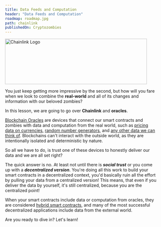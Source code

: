 ```yaml
---
title: Data Feeds and Computation
header: "Data Feeds and Computation"
roadmap: roadmap.jpg
path: chainlink
publishedOn: Cryptozombies
---
```


<img src="/course/static/image/lesson-19/chainlink_logo.svg" alt="Chainlink Logo" height="150" width="469">

You just keep getting more impressive by the second, but how will you fare when we look to combine the **real-world** and all of its changes and information with our beloved zombies?

In this lesson, we are going to go over **Chainlink** and **oracles**.

<a href="https://betterprogramming.pub/what-is-a-blockchain-oracle-f5ccab8dbd72" target="_blank">Blockchain Oracles</a> are devices that connect our smart contracts and zombies with data and computation from the real world, such as <a href="https://data.chain.link/" target="_blank">pricing data on currencies</a>, <a href="https://docs.chain.link/docs/get-a-random-number/" target="_blank">random number generators</a>, and  <a href="https://docs.chain.link/docs/make-a-http-get-request/" target="_blank">any other data we can think of</a>. Blockchains can't interact with the outside world, as they are intentionally isolated and deterministic by nature.

So all we have to do, is trust one of these devices to honestly deliver our data and we are all set right?

The quick answer is no. At least not until there is ***social trust*** or you come up with a ***decentralized version***. You're doing all this work to build your smart contracts in a decentralized context, you'd basically ruin all the effort by pulling your data from a centralized version! This means, that even if you deliver the data by yourself, it's still centralized, because you are the centralized point!

When your smart contracts include data or computation from oracles, they are considered <a href="https://blog.chain.link/hybrid-smart-contracts-explained/" target=_new>hybrid smart contracts</a>, and many of the most successful decentralized applications include data from the external world.

Are you ready to dive in? Let's learn!
